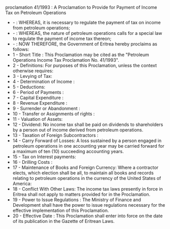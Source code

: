 proclamation 41&#x2F;1993 : A Proclamation to Provide for Payment of Income Tax on Petroleum Operations

<ul>
			<li> - : WHEREAS, it is necessary to regulate the payment of tax on income from petroleum operations;<ul>
			</ul></li>			<li> - : WHEREAS, the nature of petroleum operations calls for a special law to regulate the payment of income tax thereon; <ul>
			</ul></li>			<li> - : NOW THEREFORE, the Government of Eritrea hereby proclaims as follows: <ul>
			</ul></li>			<li>1 - Short Title : This Proclamation may be cited as the &quot;Petroleum Operations Income Tax Proclamation No. 41&#x2F;1993&quot;.<ul>
			</ul></li>			<li>2 - Definitions: For purposes of this Proclamation, unless the context otherwise requires:<ul>
			</ul></li>			<li>3 - Levying of Tax: <ul>
			</ul></li>			<li>4 - Determination of Income : <ul>
			</ul></li>			<li>5 - Deductions: <ul>
			</ul></li>			<li>6 - Period of Payments : <ul>
			</ul></li>			<li>7 - Capital Expenditure : <ul>
			</ul></li>			<li>8 - Revenue Expenditure : <ul>
			</ul></li>			<li>9 - Surrender or Abandonment : <ul>
			</ul></li>			<li>10 - Transfer or Assignments of rights : <ul>
			</ul></li>			<li>11 - Valuation of Assets: <ul>
			</ul></li>			<li>12 - Dividend: No income tax shall be paid on dividends to shareholders by a person out of income derived from petroleum operations. <ul>
			</ul></li>			<li>13 - Taxation of Foreign Subcontractors : <ul>
			</ul></li>			<li>14 - Carry Forward of Losses: A loss sustained by a person engaged in petroleum operations in one accounting year may be carried forward for a maximum of ten (10) succeeding accounting years. <ul>
			</ul></li>			<li>15 - Tax on Interest payments: <ul>
			</ul></li>			<li>16 - Drilling Costs : <ul>
			</ul></li>			<li>17 - Maintenance of Books and Foreign Currency: Where a contractor elects, which election shall be all, to maintain all books and records relating to petroleum operations in the currency of the United States of America: <ul>
			</ul></li>			<li>18 - Conflict With Other Laws: The income tax laws presently in force in Eritrea shall not apply to matters provided for in the Proclamation. <ul>
			</ul></li>			<li>19 - Power to Issue Regulations : The Ministry of Finance and Development shall have the power to issue regulations necessary for the effective implementation of this Proclamation. <ul>
			</ul></li>			<li>20 - Effective Date : This Proclamation shall enter into force on the date of its publication in the Gazette of Eritrean Laws. <ul>
			</ul></li></ul>